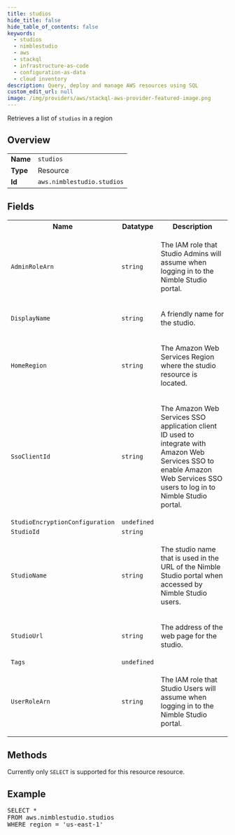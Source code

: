 ```yaml
---
title: studios
hide_title: false
hide_table_of_contents: false
keywords:
  - studios
  - nimblestudio
  - aws
  - stackql
  - infrastructure-as-code
  - configuration-as-data
  - cloud inventory
description: Query, deploy and manage AWS resources using SQL
custom_edit_url: null
image: /img/providers/aws/stackql-aws-provider-featured-image.png
---
```

Retrieves a list of <code>studios</code> in a region

## Overview
<table><tbody>
<tr><td><b>Name</b></td><td><code>studios</code></td></tr>
<tr><td><b>Type</b></td><td>Resource</td></tr>
<tr><td><b>Id</b></td><td><code>aws.nimblestudio.studios</code></td></tr>
</tbody></table>

## Fields
<table><tbody>
<tr><th>Name</th><th>Datatype</th><th>Description</th></tr>
<tr><td><code>AdminRoleArn</code></td><td><code>string</code></td><td><p>The IAM role that Studio Admins will assume when logging in to the Nimble Studio portal.</p></td></tr><tr><td><code>DisplayName</code></td><td><code>string</code></td><td><p>A friendly name for the studio.</p></td></tr><tr><td><code>HomeRegion</code></td><td><code>string</code></td><td><p>The Amazon Web Services Region where the studio resource is located.</p></td></tr><tr><td><code>SsoClientId</code></td><td><code>string</code></td><td><p>The Amazon Web Services SSO application client ID used to integrate with Amazon Web Services SSO to enable Amazon Web Services SSO users to log in to Nimble Studio portal.</p></td></tr><tr><td><code>StudioEncryptionConfiguration</code></td><td><code>undefined</code></td><td></td></tr><tr><td><code>StudioId</code></td><td><code>string</code></td><td></td></tr><tr><td><code>StudioName</code></td><td><code>string</code></td><td><p>The studio name that is used in the URL of the Nimble Studio portal when accessed by Nimble Studio users.</p></td></tr><tr><td><code>StudioUrl</code></td><td><code>string</code></td><td><p>The address of the web page for the studio.</p></td></tr><tr><td><code>Tags</code></td><td><code>undefined</code></td><td></td></tr><tr><td><code>UserRoleArn</code></td><td><code>string</code></td><td><p>The IAM role that Studio Users will assume when logging in to the Nimble Studio portal.</p></td></tr>
</tbody></table>

## Methods
Currently only <code>SELECT</code> is supported for this resource resource.

## Example
<pre>
SELECT * 
FROM aws.nimblestudio.studios
WHERE region = 'us-east-1'
</pre>
